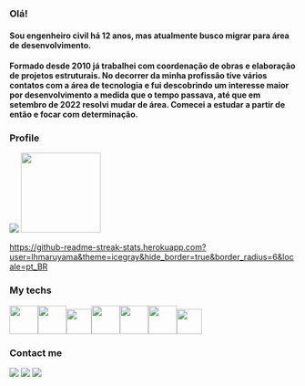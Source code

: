 ### Olá!
#### Sou engenheiro civil há 12 anos, mas atualmente busco migrar para área de desenvolvimento.
#### Formado desde 2010 já trabalhei com coordenação de obras e elaboração de projetos estruturais. No decorrer da minha profissão tive vários contatos com a área de tecnologia e fui descobrindo um interesse maior por desenvolvimento a medida que o tempo passava, até que em setembro de 2022 resolvi mudar de área. Comecei a estudar a partir de então e focar com determinação.

### Profile
<img src="https://github-readme-stats.vercel.app/api?username=lhmaruyama&show_icons=true" heigth=180em/>
<img src="https://github-readme-streak-stats.herokuapp.com?user=lhmaruyama&theme=react&hide_border=true&border_radius=6&locale=pt_BR" heigth=140 width=140/>

https://github-readme-streak-stats.herokuapp.com?user=lhmaruyama&theme=icegray&hide_border=true&border_radius=6&locale=pt_BR

### My techs
<img src="https://cdn.jsdelivr.net/gh/devicons/devicon/icons/html5/html5-plain-wordmark.svg" heigth=50em width=50em/><img src="https://cdn.jsdelivr.net/gh/devicons/devicon/icons/css3/css3-plain-wordmark.svg" heigth=50em width=50em/><img src="https://cdn.jsdelivr.net/gh/devicons/devicon/icons/javascript/javascript-plain.svg" heigth=44em width=44em/><img src="https://cdn.jsdelivr.net/gh/devicons/devicon/icons/git/git-plain.svg" heigth=50em width=50em/><img src="https://cdn.jsdelivr.net/gh/devicons/devicon/icons/react/react-original-wordmark.svg" heigth=50em width=50em/><img src="https://cdn.jsdelivr.net/gh/devicons/devicon/icons/nodejs/nodejs-plain.svg" heigth=50em width=50em/><img src="https://cdn.jsdelivr.net/gh/devicons/devicon/icons/vscode/vscode-original.svg" heigth=44em width=44em/>
          

### Contact me

<a href='mailto:lhmaruyama@gmail.com'><img src="https://img.shields.io/badge/Gmail-red?logo=gmail&logoColor=white&style=for-the-badge&color=ea4335" target='_blank'/><a/> <a href='http://linkedin.com/in/luis-maruyama'><img src="https://img.shields.io/badge/linkedin-red?logo=linkedin&logoColor=white&style=for-the-badge&color=0e76a8" target='_blank'/><a/> <a href='https://wa.me/+5516997658136'><img src="https://img.shields.io/badge/whatsapp-red?logo=whatsapp&logoColor=white&style=for-the-badge&color=25D366" target='_blank'/><a/>
